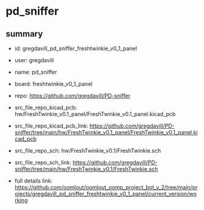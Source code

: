 # pd_sniffer
 
## summary 
* id: gregdavill_pd_sniffer_freshtwinkie_v0_1_panel
* user: gregdavill
* name: pd_sniffer
* board: freshtwinkie_v0_1_panel
* repo: https://github.com/gregdavill/PD-sniffer
* src_file_repo_kicad_pcb: hw/FreshTwinkie_v0.1_panel/FreshTwinkie_v0.1_panel.kicad_pcb
* src_file_repo_kicad_pcb_link: https://github.com/gregdavill/PD-sniffer/tree/main/hw/FreshTwinkie_v0.1_panel/FreshTwinkie_v0.1_panel.kicad_pcb


* src_file_repo_sch: hw/FreshTwinkie_v0.1/FreshTwinkie.sch
* src_file_repo_sch_link: https://github.com/gregdavill/PD-sniffer/tree/main/hw/FreshTwinkie_v0.1/FreshTwinkie.sch
* full details link: https://github.com/oomlout/oomlout_oomp_project_bot_v_2/tree/main/projects/gregdavill_pd_sniffer_freshtwinkie_v0_1_panel/current_version/working  






